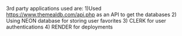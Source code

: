 3rd party applications used are:
1)Used https://www.themealdb.com/api.php as an API to get the databases
2) Using NEON database for storing user favorites
3) CLERK for user authentications
4) RENDER for deployments
